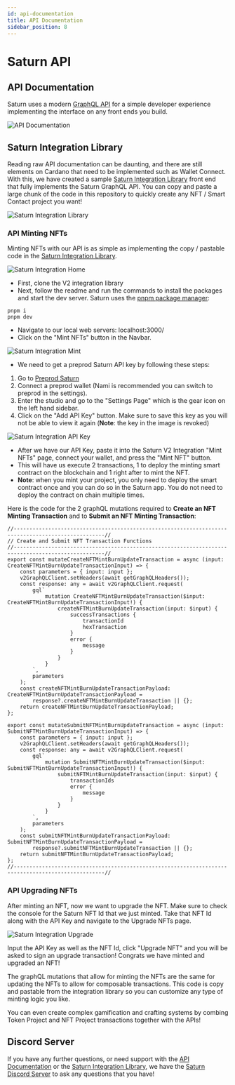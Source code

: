 ```yaml
---
id: api-documentation
title: API Documentation
sidebar_position: 8
---
```


# Saturn API

## API Documentation

Saturn uses a modern [GraphQL API](https://api.saturnnft.io/v2/graphql) for a simple developer experience implementing the interface on any front ends you build. 

![API Documentation](/img/api-documentation/api-documentation.png)

## Saturn Integration Library

Reading raw API documentation can be daunting, and there are still elements on Cardano that need to be implemented such as Wallet Connect. With this, we have created a sample [Saturn Integration Library](https://github.com/Orion-Crypto/Saturn-V2-Integration) front end that fully implements the Saturn GraphQL API. You can copy and paste a large chunk of the code in this repository to quickly create any NFT / Smart Contact project you want!

![Saturn Integration Library](/img/api-documentation/saturn-integration-library.png)

### API Minting NFTs

Minting NFTs with our API is as simple as implementing the copy / pastable code in the [Saturn Integration Library](https://github.com/Orion-Crypto/Saturn-V2-Integration).


![Saturn Integration Home](/img/api-documentation/saturn-integration-home.png)

- First, clone the V2 integration library
- Next, follow the readme and run the commands to install the packages and start the dev server. Saturn uses the [pnpm package manager](https://pnpm.io/):

```
pnpm i 
pnpm dev
```

- Navigate to our local web servers: localhost:3000/
- Click on the "Mint NFTs" button in the Navbar.

![Saturn Integration Mint](/img/api-documentation/saturn-integration-mint.png)

- We need to get a preprod Saturn API key by following these steps:

1. Go to [Preprod Saturn](https://preprod.saturnnft.io)
2. Connect a preprod wallet (Nami is recommended you can switch to preprod in the settings).
3. Enter the studio and go to the "Settings Page" which is the gear icon on the left hand sidebar.
4. Click on the "Add API Key" button. Make sure to save this key as you will not be able to view it again (**Note**: the key in the image is revoked)

![Saturn Integration API Key](/img/api-documentation/saturn-api-key.png)

- After we have our API Key, paste it into the Saturn V2 Integration "Mint NFTs" page, connect your wallet, and press the "Mint NFT" button.
- This will have us execute 2 transactions, 1 to deploy the minting smart contract on the blockchain and 1 right after to mint the NFT.
- **Note**: when you mint your project, you only need to deploy the smart contract once and you can do so in the Saturn app. You do not need to deploy the contract on chain multiple times. 

Here is the code for the 2 graphQL mutations required to **Create an NFT Minting Transaction** and to **Submit an NFT Minting Transaction**:

```
//---------------------------------------------------------------------------------------------------//
// Create and Submit NFT Transaction Functions
//---------------------------------------------------------------------------------------------------//
export const mutateCreateNFTMintBurnUpdateTransaction = async (input: CreateNFTMintBurnUpdateTransactionInput) => {
    const parameters = { input: input };
    v2GraphQLClient.setHeaders(await getGraphQLHeaders());
    const response: any = await v2GraphQLClient.request(
        gql`
            mutation CreateNFTMintBurnUpdateTransaction($input: CreateNFTMintBurnUpdateTransactionInput!) {
                createNFTMintBurnUpdateTransaction(input: $input) {
                    successTransactions {
                        transactionId
                        hexTransaction
                    }
                    error {
                        message
                    }
                }
            }
        `,
        parameters
    );
    const createNFTMintBurnUpdateTransactionPayload: CreateNFTMintBurnUpdateTransactionPayload =
        response?.createNFTMintBurnUpdateTransaction || {};
    return createNFTMintBurnUpdateTransactionPayload;
};

export const mutateSubmitNFTMintBurnUpdateTransaction = async (input: SubmitNFTMintBurnUpdateTransactionInput) => {
    const parameters = { input: input };
    v2GraphQLClient.setHeaders(await getGraphQLHeaders());
    const response: any = await v2GraphQLClient.request(
        gql`
            mutation SubmitNFTMintBurnUpdateTransaction($input: SubmitNFTMintBurnUpdateTransactionInput!) {
                submitNFTMintBurnUpdateTransaction(input: $input) {
                    transactionIds
                    error {
                        message
                    }
                }
            }
        `,
        parameters
    );
    const submitNFTMintBurnUpdateTransactionPayload: SubmitNFTMintBurnUpdateTransactionPayload =
        response?.submitNFTMintBurnUpdateTransaction || {};
    return submitNFTMintBurnUpdateTransactionPayload;
};
//---------------------------------------------------------------------------------------------------//
```

### API Upgrading NFTs

After minting an NFT, now we want to upgrade the NFT. Make sure to check the console for the Saturn NFT Id that we just minted. Take that NFT Id along with the API Key and navigate to the Upgrade NFTs page.

![Saturn Integration Upgrade](/img/api-documentation/saturn-integration-upgrade.png)

Input the API Key as well as the NFT Id, click "Upgrade NFT" and you will be asked to sign an upgrade transaction! Congrats we have minted and upgraded an NFT! 

The graphQL mutations that allow for minting the NFTs are the same for updating the NFTs to allow for composable transactions. This code is copy and pastable from the integration library so you can customize any type of minting logic you like. 

You can even create complex gamification and crafting systems by combing Token Project and NFT Project transactions together with the APIs!

## Discord Server

If you have any further questions, or need support with the [API Documentation](https://api.saturnnft.io/v2/graphql) or the [Saturn Integration Library](https://github.com/Orion-Crypto/Saturn-V2-Integration), we have the [Saturn Discord Server](https://discord.gg/NvVNfQmPjp) to ask any questions that you have!
